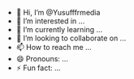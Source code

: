 - 👋 Hi, I’m @Yusufffrmedia
- 👀 I’m interested in ...
- 🌱 I’m currently learning ...
- 💞️ I’m looking to collaborate on ...
- 📫 How to reach me ...
- 😄 Pronouns: ...
- ⚡ Fun fact: ...

<!---
Yusufffrmedia/Yusufffrmedia is a ✨ special ✨ repository because its `README.md` (this file) appears on your GitHub profile.
You can click the Preview link to take a look at your changes.
--->
